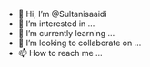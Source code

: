 - 👋 Hi, I’m @Sultanisaaidi
- 👀 I’m interested in ...
- 🌱 I’m currently learning ...
- 💞️ I’m looking to collaborate on ...
- 📫 How to reach me ...

<!---
Sultanisaaidi/Sultanisaaidi is a ✨ special ✨ repository because its `README.md` (this file) appears on your GitHub profile.
You can click the Preview link to take a look at your changes.
--->
